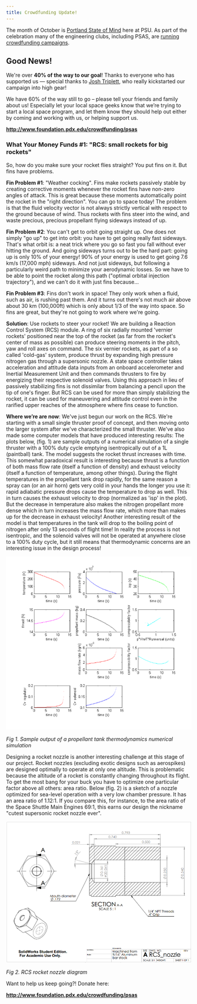 ```yaml
---
title: Crowdfunding Update!
---
```


The month of October is [Portland State of Mind](http://www.pdx.edu/insidepsu/portland-state-of-mind)
here at PSU. As part of the celebration many of the engineering clubs, including
PSAS, are [running crowdfunding campaigns](http://www.foundation.pdx.edu/crowdfunding).






## Good News!

We're over **40% of the way to our goal**! Thanks to everyone who has supported
us — special thanks to [Josh Triplett](https://joshtriplett.org/), who
really kickstarted our campaign into high gear!

We have 60% of the way still to go – please tell your friends and family about
us! Especially let your local space geeks know that we’re trying to start a 
local space program, and let them know they should help out either by coming
and working with us, or helping support us.

**<http://www.foundation.pdx.edu/crowdfunding/psas>**

### What Your Money Funds #1: "RCS: small rockets for big rockets"

So, how do you make sure your rocket flies straight? You put fins on it. But
fins have problems.

**Fin Problem #1**: "Weather cocking". Fins make rockets passively stable by
creating corrective moments whenever the rocket fins have non-zero angles of
attack. This is great because these moments automatically point the rocket in
the "right direction". You can go to space today! The problem is that the
fluid velocity vector is not always strictly vertical with respect to the
ground because of wind. Thus rockets with fins steer into the wind, and waste
precious, precious propellant flying sideways instead of up.

**Fin Problem #2**: You can't get to orbit going straight up. One does not
simply "go up" to get into orbit: you have to get going really fast sideways.
That's what orbit is: a neat trick where you go so fast you fall without ever
hitting the ground. And going sideways turns out to be the hard part: going up
is only 10% of your energy! 90% of your energy is used to get going 7.6 km/s
(17,000 mph) sideways. And not just sideways, but following a particularly weird
path to minimize your aerodynamic losses. So we have to be able to point the
rocket along this path ("optimal orbital injection trajectory"), and we can't
do it with just fins because…

**Fin Problem #3**: Fins don't work in space! They only work when a fluid, such
as air, is rushing past them. And it turns out there's not much air above about
30 km (100,000ft) which is only about 1/3 of the way into space. So fins are
great, but they're not going to work where we're going.

**Solution**: Use rockets to steer your rocket! We are building a Reaction
Control System (RCS) module. A ring of six radially mounted 'vernier rockets'
positioned near the top of the rocket (as far from the rocket's center of mass
as possible) can produce steering moments in the pitch, yaw and roll axes on
command. The six vernier rockets, as part of a so called 'cold-gas' system,
produce thrust by expanding high pressure nitrogen gas through a supersonic
nozzle. A state space controller takes acceleration and attitude data inputs
from an onboard accelerometer and Inertial Measurement Unit and then commands
thrusters to fire by energizing their respective solenoid valves. Using this
approach in lieu of passively stabilizing fins is not dissimilar from balancing
a pencil upon the tip of one's finger. But RCS can be used for more than simply
stabilizing the rocket, it can be used for maneuvering and attitude control even
in the rarified upper reaches of the atmosphere where fins cease to function.

**Where we’re are now**: We've just begun our work on the RCS. We're starting
with a small single thruster proof of concept, and then moving onto the larger
system after we've characterized the small thruster. We've also made some
computer models that have produced interesting results: The plots below, (fig. 1)
are sample outputs of a numerical simulation of a single thruster with a 100%
duty cycle emptying isentropically out of a 1L (paintball) tank. The model
suggests the rocket thrust increases with time. This somewhat paradoxical
result is interesting because thrust is a function of both mass flow rate
(itself a function of density) and exhaust velocity (itself a function of
temperature, among other things). During the flight temperatures in the
propellant tank drop rapidly, for the same reason a spray can (or an air horn)
gets very cold in your hands the longer you use it: rapid adiabatic pressure
drops cause the temperature to drop as well. This in turn causes the exhaust
velocity to drop (normalized as 'isp' in the plot). But the decrease in
temperature also makes the nitrogen propellant more dense which in turn
increases the mass flow rate, which more than makes up for the decrease in
exhaust velocity! Another interesting result of the model is that temperatures
in the tank will drop to the boiling point of nitrogen after only 13 seconds of 
flight time! In reality the process is not isentropic, and the solenoid valves
will not be operated at anywhere close to a 100% duty cycle, but it still means
that thermodynamic concerns are an interesting issue in the design process!

![Fig 1. Sample output of a propellant tank thermodynamics numerical simulation](/images/rcs-charts.png)

_Fig 1. Sample output of a propellant tank thermodynamics numerical simulation_

Designing a rocket nozzle is another interesting challenge at this stage of our
project. Rocket nozzles (excluding exotic designs such as aerospikes) are
designed optimally to operate at only one altitude. This is problematic because
the altitude of a rocket is constantly changing throughout its flight. To get
the most bang for your buck you have to optimize one particular factor above all
others: area ratio. Below (fig. 2) is a sketch of a nozzle optimized for
sea-level operation with a very low chamber pressure. It has an area ratio of
1.12:1. If you compare this, for instance, to the area ratio of
 the Space Shuttle Main Engines 69:1, this earns our design the nickname
"cutest supersonic rocket nozzle ever".


![Fig 2. RCS rocket nozzle diagram](/images/rcs-nozzle.png)

_Fig 2. RCS rocket nozzle diagram_

Want to help us keep going?! Donate here:

**<http://www.foundation.pdx.edu/crowdfunding/psas>**
